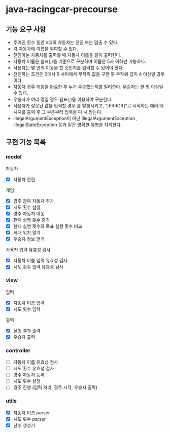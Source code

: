 # java-racingcar-precourse

## 기능 요구 사항
- 주어진 횟수 동안 n대의 자동차는 전진 또는 멈출 수 있다.
- 각 자동차에 이름을 부여할 수 있다.
- 전진하는 자동차를 출력할 때 자동차 이름을 같이 출력한다.
- 자동차 이름은 쉼표(,)를 기준으로 구분하며 이름은 5자 이하만 가능하다.
- 사용자는 몇 번의 이동을 할 것인지를 입력할 수 있어야 한다.
- 전진하는 조건은 0에서 9 사이에서 무작위 값을 구한 후 무작위 값이 4 이상일 경우이다.
- 자동차 경주 게임을 완료한 후 누가 우승했는지를 알려준다. 우승자는 한 명 이상일 수 있다.
- 우승자가 여러 명일 경우 쉼표(,)를 이용하여 구분한다.
- 사용자가 잘못된 값을 입력할 경우 를 발생시키고, "[ERROR]"로 시작하는 에러 메시지를 출력 후 그 부분부터 입력을 다
  시 받는다.
- IllegalArgumentException이 아닌 IllegalArgumentException , IllegalStateException 등과 같은 명확한 유형을 처리한다.

## 구현 기능 목록
### model
자동차
- [X] 자동차 전진

게임
- [X] 경주 참여 자동차 추가
- [X] 시도 횟수 설정
- [X] 경주 자동차 이동
- [X] 현재 실행 횟수 증가
- [X] 현재 실행 횟수와 목표 실행 횟수 비교
- [X] 최대 위치 얻기
- [X] 우승자 정보 얻기

사용자 입력 유효성 검사
- [X] 자동차 이름 입력 유효성 검사
- [X] 시도 횟수 입력 유효성 검사

### view
입력
- [X] 자동차 이름 입력 
- [X] 시도 횟수 입력 

출력
- [X] 실행 결과 출력
- [X] 우승자 출력

### controller
- [ ] 자동차 이름 유효성 검사
- [ ] 시도 횟수 유효성 검사
- [ ] 경주 자동차 등록
- [ ] 시도 횟수 설정
- [ ] 경주 진행 (입력 처리, 경주 시작, 우승자 출력)

### utils
- [X] 자동차 이름 parser
- [X] 시도 횟수 parser
- [X] 난수 생성기